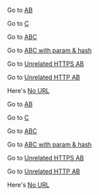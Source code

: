 Go to [AB](B)

Go to [C](../C)

Go to [ABC](B/C)

Go to [ABC with param & hash](B/C?param=1#hash)

Go to [Unrelated HTTPS AB](https://unrelated-https.url/A/B)

Go to [Unrelated HTTP AB](http://unrelated-http.url/A/B)

Here's [No URL]()

<p>Go to <a href="B">AB</a></p>

<p>Go to <a href="../C">C</a></p>

<p>Go to <a href="B/C">ABC</a></p>

<p>Go to <a href="B/C?param=1#hash">ABC with param & hash</a></p>

<p>Go to <a href="https://unrelated-https.url/A/B">Unrelated HTTPS AB</a></p>

<p>Go to <a href="http://unrelated-http.url/A/B">Unrelated HTTP AB</a></p>

<p>Here's <a href="">No URL</a></p>